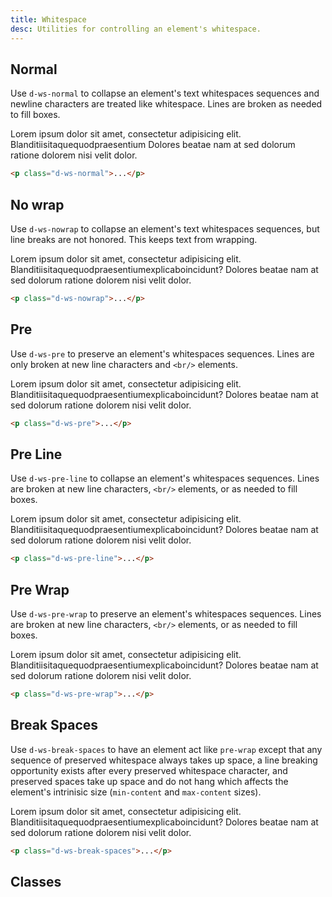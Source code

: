 ```yaml
---
title: Whitespace
desc: Utilities for controlling an element's whitespace.
---
```


## Normal

Use `d-ws-normal` to collapse an element's text whitespaces sequences and newline characters are treated like whitespace. Lines are broken as needed to fill boxes.

<code-well-header class="d-fl-center d-p24 d-bgc-green-100 d-bgo50 d-w100p d-hmn102" custom>
  <div class="d-bgc-green-100 d-py8 d-px16 d-bar8 d-w216">
    <p class="lg:d-fs14 d-fs18 d-ws-normal">Lorem ipsum dolor sit amet, consectetur adipisicing elit.<br/>Blanditiisitaquequodpraesentium Dolores beatae nam at sed dolorum ratione dolorem nisi velit dolor.</p>
  </div>
</code-well-header>

```html
<p class="d-ws-normal">...</p>
```

## No wrap

Use `d-ws-nowrap` to collapse an element's text whitespaces sequences, but line breaks are not honored. This keeps text from wrapping.

<code-well-header class="d-fl-center d-p24 d-bgc-purple-100 d-bgo50 d-w100p d-hmn102" custom>
  <div class="d-bgc-purple-200 d-py8 d-px16 d-bar8 d-w216">
    <p class="lg:d-fs14 d-fs18 d-ws-nowrap d-of-hidden">Lorem ipsum dolor sit amet, consectetur adipisicing elit.<br/>Blanditiisitaquequodpraesentiumexplicaboincidunt? Dolores beatae nam at sed dolorum ratione dolorem nisi velit dolor.</p>
  </div>
</code-well-header>

```html
<p class="d-ws-nowrap">...</p>
```

## Pre

Use `d-ws-pre` to preserve an element's whitespaces sequences. Lines are only broken at new line characters and `<br/>` elements.

<code-well-header class="d-fl-center d-p24 d-bgc-orange-100 d-bgo50 d-w100p d-hmn102" custom>
  <div class="d-bgc-orange-200 d-py8 d-px16 d-bar8 d-w216">
    <p class="lg:d-fs14 d-fs18 d-ws-pre d-of-hidden">Lorem ipsum dolor sit amet, consectetur adipisicing elit.<br/>       Blanditiisitaquequodpraesentiumexplicaboincidunt?       Dolores beatae nam at sed dolorum ratione dolorem nisi velit dolor.</p>
  </div>
</code-well-header>

```html
<p class="d-ws-pre">...</p>
```

## Pre Line

Use `d-ws-pre-line` to collapse an element's whitespaces sequences. Lines are broken at new line characters, `<br/>` elements, or as needed to fill boxes.

<code-well-header class="d-fl-center d-p24 d-bgc-magenta-100 d-bgo50 d-w100p d-hmn102" custom>
  <div class="d-bgc-magenta-100 d-py8 d-px16 d-bar8 d-w216">
    <p class="lg:d-fs14 d-fs18 d-ws-pre-line d-of-hidden">Lorem ipsum dolor sit amet, consectetur adipisicing elit.<br/>Blanditiisitaquequodpraesentiumexplicaboincidunt? Dolores beatae nam at sed dolorum ratione dolorem nisi velit dolor.</p>
  </div>
</code-well-header>

```html
<p class="d-ws-pre-line">...</p>
```

## Pre Wrap

Use `d-ws-pre-wrap` to preserve an element's whitespaces sequences. Lines are broken at new line characters, `<br/>` elements, or as needed to fill boxes.

<code-well-header class="d-fl-center d-p24 d-bgc-yellow-100 d-bgo50 d-w100p d-hmn102" custom>
  <div class="d-bgc-yellow-200 d-py8 d-px16 d-bar8 d-w216">
    <p class="lg:d-fs14 d-fs18 d-ws-pre-wrap d-of-hidden">Lorem ipsum dolor sit amet, consectetur adipisicing elit.<br/>      Blanditiisitaquequodpraesentiumexplicaboincidunt? Dolores beatae nam at sed dolorum ratione dolorem nisi velit dolor.</p>
  </div>
</code-well-header>

```html
<p class="d-ws-pre-wrap">...</p>
```

## Break Spaces

Use `d-ws-break-spaces` to have an element act like `pre-wrap` except that any sequence of preserved whitespace always takes up space, a line breaking opportunity exists after every preserved whitespace character, and preserved spaces take up space and do not hang which affects the element's intrinisic size (`min-content` and `max-content` sizes).

<code-well-header class="d-fl-center d-p24 d-bgc-red-100 d-bgo50 d-w100p d-hmn102" custom>
  <div class="d-bgc-red-100 d-py8 d-px16 d-bar8 d-w216">
    <p class="lg:d-fs14 d-fs18 d-ws-break-spaces d-of-hidden">Lorem ipsum dolor sit amet, consectetur adipisicing elit.<br/>Blanditiisitaquequodpraesentiumexplicaboincidunt? Dolores beatae nam at sed dolorum ratione dolorem nisi velit dolor.</p>
  </div>
</code-well-header>

```html
<p class="d-ws-break-spaces">...</p>
```

## Classes

<utility-class-table>
  <template #content>
    <tbody>
      <tr v-for="i in ['normal', 'nowrap', 'pre', 'pre-line', 'pre-wrap', 'break-spaces', 'unset']">
        <th scope="row" class="d-ff-mono d-fc-purple d-fw-normal d-fs12">.d-ws-{{ i }}</th>
        <td class="d-ff-mono d-fc-orange d-fs12">white-space: {{ i }} !important;</td>
      </tr>
    </tbody>
  </template>
</utility-class-table>
